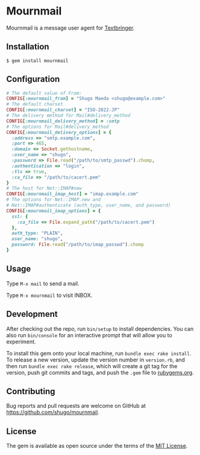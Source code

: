 # Mournmail

Mournmail is a message user agent for
[Textbringer](https://github.com/shugo/textbringer).

## Installation

    $ gem install mournmail

## Configuration

```ruby
# The default value of From:
CONFIG[:mournmail_from] = "Shugo Maeda <shugo@example.com>"
# The default charset
CONFIG[:mournmail_charset] = "ISO-2022-JP"
# The delivery method for Mail#delivery_method
CONFIG[:mournmail_delivery_method] = :smtp
# The options for Mail#delivery_method
CONFIG[:mournmail_delivery_options] = {
  :address => "smtp.example.com",
  :port => 465,
  :domain => Socket.gethostname,
  :user_name => "shugo",
  :password => File.read("/path/to/smtp_passwd").chomp,
  :authentication => "login",
  :tls => true,
  :ca_file => "/path/to/cacert.pem"
}
# The host for Net::IMAP#new
CONFIG[:mournmail_imap_host] = "imap.example.com"
# The options for Net::IMAP.new and
# Net::IMAP#authenticate (auth_type, user_name, and password)
CONFIG[:mournmail_imap_options] = {
  ssl: {
    :ca_file => File.expand_path("/path/to/cacert.pem")
  },
  auth_type: "PLAIN",
  user_name: "shugo",
  password: File.read("/path/to/imap_passwd").chomp
}
```

## Usage

Type `M-x mail` to send a mail.

Type `M-x mournmail` to visit INBOX.

## Development

After checking out the repo, run `bin/setup` to install dependencies. You can also run `bin/console` for an interactive prompt that will allow you to experiment.

To install this gem onto your local machine, run `bundle exec rake install`. To release a new version, update the version number in `version.rb`, and then run `bundle exec rake release`, which will create a git tag for the version, push git commits and tags, and push the `.gem` file to [rubygems.org](https://rubygems.org).

## Contributing

Bug reports and pull requests are welcome on GitHub at https://github.com/shugo/mournmail.


## License

The gem is available as open source under the terms of the [MIT License](http://opensource.org/licenses/MIT).

